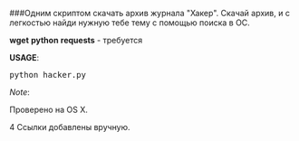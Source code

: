 ###Одним скриптом скачать архив журналa "Хакер".
Скачай архив, и с легкостью найди нужную тебе тему с помощью поиска в ОС.

**wget**  **python** **requests** - требуется

**USAGE**:

<pre>python hacker.py</pre>

*Note*:

Проверено на OS X.

4 Ссылки добавлены вручную.
